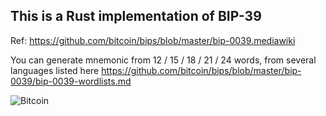 ## This is a Rust implementation of BIP-39

Ref: https://github.com/bitcoin/bips/blob/master/bip-0039.mediawiki

You can generate mnemonic from 12 / 15 / 18 / 21 / 24 words, from several languages listed here https://github.com/bitcoin/bips/blob/master/bip-0039/bip-0039-wordlists.md


![Bitcoin](https://img.shields.io/badge/Bitcoin-000?style=for-the-badge&logo=bitcoin&logoColor=white)